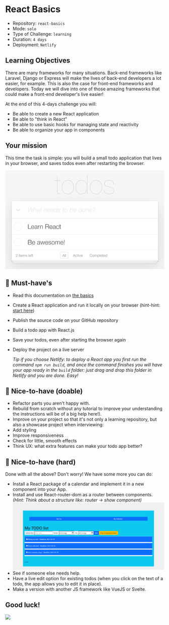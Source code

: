 # React Basics

- Repository: `react-basics`
- Mode: `solo`
- Type of Challenge: `learning`
- Duration: `4 days`
- Deployment: `Netlify`

## Learning Objectives

There are many frameworks for many situations. Back-end frameworks like Laravel, Django or Express will make the lives of back-end developers a lot easier, for example. This is also the case for front-end frameworks and developers. Today we will dive into one of those amazing frameworks that could make a front-end developer's live easier!

At the end of this 4-days challenge you will:

- Be able to create a new React application
- Be able to "think in React"
- Be able to use basic hooks for managing state and reactivity
- Be able to organize your app in components

## Your mission

This time the task is simple: you will build a small todo application that lives in your browser, and saves todos even after restarting the browser.

![](images/todos.png)

## 🌱 Must-have's

- Read this documentation on [the basics](0.The-Basics/README.md)
- Create a React application and run it locally on your browser (hint-hint: [start here](1.Getting-Started/README.md))
- Publish the source code on your GitHub repository
- Build a todo app with React.js
- Save your todos, even after starting the browser again
- Deploy the project on a live server

  _Tip if you choose Netlify: to deploy a React app you first run the command `npm run build`, and once the command finishes you will have your app ready in the `build` folder: just drag and drop this folder in Netlify and you are done. Easy!_

## 🌼 Nice-to-have (doable)

- Refactor parts you aren't happy with.
- Rebuild from scratch without any tutorial to improve your understanding the instructions will be of a big help here!).
- Improve on your project so that it's not only a learning repository, but also a showcase project when interviewing:
- Add styling
- Improve responsiveness
- Check for little, smooth effects
- Think UX: what extra features can make your todo app better?

## 🌳 Nice-to-have (hard)

Done with all the above? Don't worry! We have some more you can do:

- Install a React package of a calendar and implement it in a new component into your App.
- Install and use React-router-dom as a router between components. _(Hint: Think about a structure like: router -> show component)_
  ![](images/Router.gif)
- See if someone else needs help.
- Have a live edit option for existing todos (when you click on the text of a todo, the app allows you to edit it in place).
- Make a version with another JS framework like VueJS or Svelte.

## Good luck!

![](images/todo.gif)
